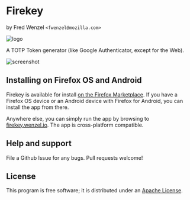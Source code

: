 # Firekey
by Fred Wenzel ``<fwenzel@mozilla.com>``

![logo](https://raw.githubusercontent.com/fwenzel/firekey/gh-pages/img/icons/token-128.png)

A TOTP Token generator (like Google Authenticator, except for the Web).

![screenshot](https://raw.githubusercontent.com/fwenzel/firekey/gh-pages/screenshot.png)

## Installing on Firefox OS and Android

Firekey is available for install [on the Firefox Marketplace](https://marketplace.firefox.com/app/firekey/). If you have a Firefox OS device or an Android device with Firefox for Android, you can install the app from there.

Anywhere else, you can simply run the app by browsing to [firekey.wenzel.io](http://firekey.wenzel.io). The app is cross-platform compatible.

## Help and support

File a Github Issue for any bugs. Pull requests welcome!

## License

This program is free software; it is distributed under an [Apache License](https://github.com/fwenzel/firekey/blob/gh-pages/LICENSE).
